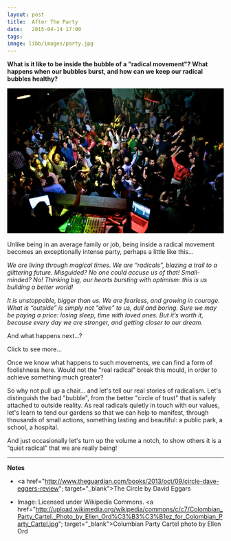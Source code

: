 ```yaml
---
layout: post
title:  After The Party
date:   2015-04-14 17:00
tags:  
image: libb/images/party.jpg
---
```


**What is it like to be inside the bubble of a "radical movement"? What happens when our bubbles burst, and how can we keep our radical  bubbles healthy?**

![](/libb/images/party.jpg)

Unlike being in an average family or job, being inside a radical movement becomes an exceptionally intense party, perhaps a little like this... 

<em>We are living through magical times. We are “radicals”, blazing a trail to a glittering future. Misguided? No one could accuse us of that! Small-minded? No! Thinking big, our hearts bursting with optimism: this is us building a better world!

It is unstoppable, bigger than us. We are fearless, and growing in courage. What is “outside” is simply not "alive" to us, dull and boring. Sure we may be paying a price: losing sleep, time with loved ones. But it’s worth it, because every day we are stronger, and getting closer to our dream.</em>

And what happens next...?

<div id="restOfArticle" style="display:none">

<em>Bang! Suddenly, the bubble just bursts, a tsunami knocks us off our feet, and washes out our world. “Others” stroll past, pretending not to see. But those who entranced us, where are they? How did they slip away to safety?<br><br>

Now the “beautiful certainties” have faded to be just crazy dreams. We are gagging on the anger, betrayal, contempt, regret, and the eerie silence. Our party is well and truly over.</em><br><br>

Did this ever happen? It is like the day after a Greek election, or a bad summer in Gaza, the fall of a Berlin Wall, the collapse of the Wolf of Wall Street, or my friend's divorce. It happens in a corporate takeover, and it predicts of a brutal bout of fundamentalism.<br><br>

Like a universal story, a tiny amount of excess, arrogance or hubris arrives with success, to any young hipster, new technology start-up, banker, leader, OD consultant, as it does to the characters in <a href="http://www.theguardian.com/books/2013/oct/09/circle-dave-eggers-review"; target="_blank">The Circle</a> by David Eggars. We continue on auto-pilot, working blind alongside other blind people. The subsequent story almost biblical, like Adam and Eve being tempted,  somehow includes a cutting-off, before burning sulphur rains down… <br><br>

What happens after the party is a testament to resilience: your phoenix may rise again. We can get washed, change our clothes, cut our hair, repair the roof, run away, start a new life, get therapy, or tell the story to get it out of us.  But why do we so often fail to really move on?<br><br>

When we focus on a specific example like the banking crisis, or the collapse of MG Rover, or the failing NHS Trust, can we find ask some powerful questions like: Whow did this happen? What did we gain or learn about the bubble? Who survived? How could we have done better?<br><br>

Perhaps the real jewels were buried before the havoc. What options were grabbed or missed? What blinded us? What false belief? What foolish choice? What unquestioned assumption? How do we fail one another? When might curiosity or scepticism have been a better friend? <br><br>
 
</div>
<a onclick="showMoreOrLess(this,'restOfArticle');">Click to see more...</a>

Once we know what happens to such movements, we can find a form of foolishness here. Would not the "real radical" break this mould, in order to achieve something much greater?

So why not pull up a chair... and let's tell our real stories of radicalism. Let's distinguish the bad "bubble", from the better "circle of trust" that is safely attached to outside reality. As real radicals quietly in touch with our values, let's learn to tend our gardens so that we can help to manifest, through thousands of small actions, something lasting and beautiful: a public park, a school, a hospital. 

And just occasionally let's turn up the volume a notch, to show others it is a “quiet radical” that we are really being!
__________________

<b>Notes</b>

* <a href="http://www.theguardian.com/books/2013/oct/09/circle-dave-eggers-review"; target="_blank">The Circle</a> by David Eggars

* Image: Licensed under Wikipedia Commons. <a href="http://upload.wikimedia.org/wikipedia/commons/c/c7/Colombian_Party_Cartel._Photo_by_Ellen_Ord%C3%B3%C3%B1ez_for_Colombian_Party_Cartel.jpg"; target="_blank">Columbian Party Cartel photo by Ellen Ord</a>


